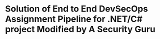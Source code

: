# Solution of End to End DevSecOps Assignment Pipeline for .NET/C# project Modified by A Security Guru
